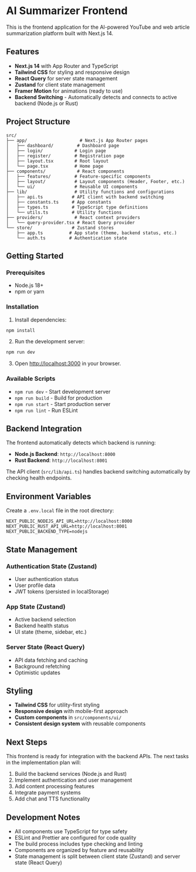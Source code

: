 # AI Summarizer Frontend

This is the frontend application for the AI-powered YouTube and web article summarization platform built with Next.js 14.

## Features

- **Next.js 14** with App Router and TypeScript
- **Tailwind CSS** for styling and responsive design
- **React Query** for server state management
- **Zustand** for client state management
- **Framer Motion** for animations (ready to use)
- **Backend Switching** - Automatically detects and connects to active backend (Node.js or Rust)

## Project Structure

```
src/
├── app/                    # Next.js App Router pages
│   ├── dashboard/         # Dashboard page
│   ├── login/            # Login page
│   ├── register/         # Registration page
│   ├── layout.tsx        # Root layout
│   └── page.tsx          # Home page
├── components/            # React components
│   ├── features/         # Feature-specific components
│   ├── layout/           # Layout components (Header, Footer, etc.)
│   └── ui/               # Reusable UI components
├── lib/                  # Utility functions and configurations
│   ├── api.ts           # API client with backend switching
│   ├── constants.ts     # App constants
│   ├── types.ts         # TypeScript type definitions
│   └── utils.ts         # Utility functions
├── providers/            # React context providers
│   └── query-provider.tsx # React Query provider
└── store/               # Zustand stores
    ├── app.ts          # App state (theme, backend status, etc.)
    └── auth.ts         # Authentication state
```

## Getting Started

### Prerequisites

- Node.js 18+ 
- npm or yarn

### Installation

1. Install dependencies:
```bash
npm install
```

2. Run the development server:
```bash
npm run dev
```

3. Open [http://localhost:3000](http://localhost:3000) in your browser.

### Available Scripts

- `npm run dev` - Start development server
- `npm run build` - Build for production
- `npm run start` - Start production server
- `npm run lint` - Run ESLint

## Backend Integration

The frontend automatically detects which backend is running:

- **Node.js Backend**: `http://localhost:8000`
- **Rust Backend**: `http://localhost:8001`

The API client (`src/lib/api.ts`) handles backend switching automatically by checking health endpoints.

## Environment Variables

Create a `.env.local` file in the root directory:

```env
NEXT_PUBLIC_NODEJS_API_URL=http://localhost:8000
NEXT_PUBLIC_RUST_API_URL=http://localhost:8001
NEXT_PUBLIC_BACKEND_TYPE=nodejs
```

## State Management

### Authentication State (Zustand)
- User authentication status
- User profile data
- JWT tokens (persisted in localStorage)

### App State (Zustand)
- Active backend selection
- Backend health status
- UI state (theme, sidebar, etc.)

### Server State (React Query)
- API data fetching and caching
- Background refetching
- Optimistic updates

## Styling

- **Tailwind CSS** for utility-first styling
- **Responsive design** with mobile-first approach
- **Custom components** in `src/components/ui/`
- **Consistent design system** with reusable components

## Next Steps

This frontend is ready for integration with the backend APIs. The next tasks in the implementation plan will:

1. Build the backend services (Node.js and Rust)
2. Implement authentication and user management
3. Add content processing features
4. Integrate payment systems
5. Add chat and TTS functionality

## Development Notes

- All components use TypeScript for type safety
- ESLint and Prettier are configured for code quality
- The build process includes type checking and linting
- Components are organized by feature and reusability
- State management is split between client state (Zustand) and server state (React Query)